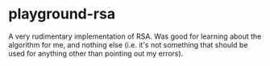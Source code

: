 # playground-rsa
A very rudimentary implementation of RSA. Was good for learning about the algorithm for me, and nothing else (i.e. it's not something that should be used for anything other than pointing out my errors). 
